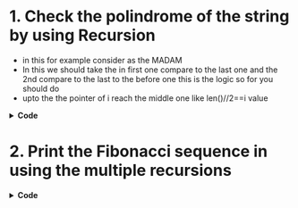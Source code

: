 # 1. Check the polindrome of the string by using Recursion 
- in this for example consider as the MADAM
- In this we should take the in first one compare to the last one and the 2nd compare to the last to the before one this is the logic so for you should do 
- upto the the pointer of i reach the middle one like len()//2==i value 


<details>

<summary><strong> Code </strong></summary>

```python

def recursion_poli(i,s):
    if i>=len(s)//2:
        return True
    if s[i] !=s[len(s)-1-i]:
        return False
    return recursion_poli(i+1,s)
data=input()
Value=recursion_poli(0,data)
print(Value)

```

</details>


# 2. Print the Fibonacci sequence in using the multiple recursions 

<details>
<summary><strong>Code</strong></summary>

```python
def Fibonacci_sequence(n):
    if n<=1:
        return n
    return Fibonacci_sequence(n-1)+Fibonacci_sequence(n-2)
data=Fibonacci_sequence(4)
print(data)

```

</details>